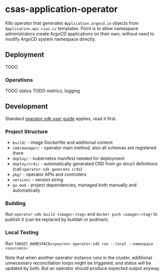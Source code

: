# csas-application-operator

K8s operator that generates `Application.argocd.io` objects from `Application.ops.csas.cz` templates.
Point is to allow namespace administrators create ArgoCD applications on their own, without need to modify ArgoCD
system namespace directly.

## Deployment

TODO

### Operations

TODO status
TODO metrics, logging

## Development

Standard [operator sdk user guide](https://github.com/operator-framework/operator-sdk/blob/master/doc/user-guide.md)
applies, read it first.

### Project Structure

* `build/` - image Dockerfile and additional content
* `cmd/manager/` - operator main method, also all schemas are registered there
* `deploy/` - kubernetes manifest needed for deployment
* `deploy/crds/` - automatically generated CRD from go struct definitions (call `operator-sdk generate crds`)
* `pkg/` - operator APIs and controllers
* `version/` - version string
* `go.mod` - project dependencies, managed both manually and automatically

### Building

Run `operator-sdk build <image>:<tag>` and `docker push <image>:<tag>` to publish it (can be replaced by buildah or podman).

### Local Testing

Run `TARGET_NAMESPACE=<yourns> operator-sdk run --local --namespace <sourcens>`

Note that when another operator instance runs in the cluster, additional unnecessary reconciliation loops might be 
triggered, and status will be updated by both. But an operator should produce expected output anyway.
